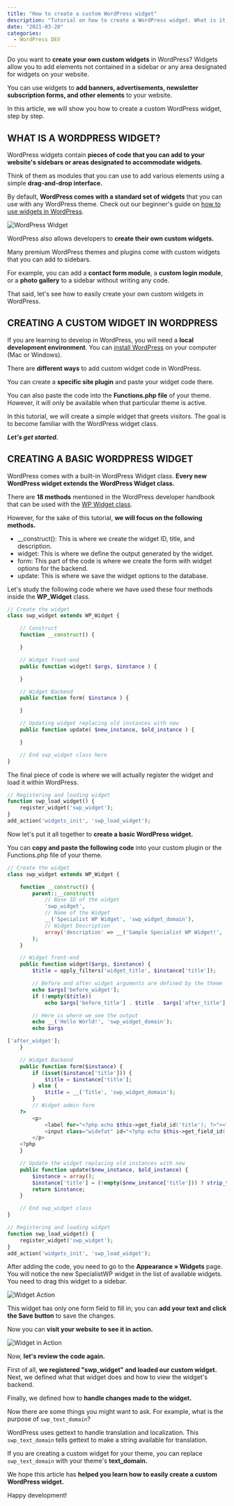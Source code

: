 ```yaml
---
title: "How to create a custom WordPress widget"
description: "Tutorial on how to create a WordPress widget. What is it, what is it used for, and how does a widget work?"
date: "2021-03-20"
categories:
  - WordPress DEV
---
```


Do you want to **create your own custom widgets** in WordPress? Widgets allow you to add elements not contained in a sidebar or any area designated for widgets on your website.

You can use widgets to **add banners, advertisements, newsletter subscription forms, and other elements** to your website.

In this article, we will show you how to create a custom WordPress widget, step by step.

## WHAT IS A WORDPRESS WIDGET?

WordPress widgets contain **pieces of code that you can add to your website's sidebars or areas designated to accommodate widgets.**

Think of them as modules that you can use to add various elements using a simple **drag-and-drop interface.**

By default, **WordPress comes with a standard set of widgets** that you can use with any WordPress theme. Check out our beginner's guide on [how to use widgets in WordPress](http://specialistawp.local/widget-in-wordpress-come-utilizzarli/).

![WordPress Widget](/images/image-1-2-1.png)

WordPress also allows developers to **create their own custom widgets.**

Many premium WordPress themes and plugins come with custom widgets that you can add to sidebars.

For example, you can add a **contact form module**, a **custom login module**, or a **photo gallery** to a sidebar without writing any code.

That said, let's see how to easily create your own custom widgets in WordPress.

## CREATING A CUSTOM WIDGET IN WORDPRESS

If you are learning to develop in WordPress, you will need a **local development environment**. You can [install WordPress](http://specialistawp.local/installare-wordpress-in-locale/) on your computer (Mac or Windows).

There are **different ways** to add custom widget code in WordPress.

You can create a **specific site plugin** and paste your widget code there.

You can also paste the code into the **Functions.php file** of your theme. However, it will only be available when that particular theme is active.

In this tutorial, we will create a simple widget that greets visitors. The goal is to become familiar with the WordPress widget class.

_**Let's get started.**_

## CREATING A BASIC WORDPRESS WIDGET

WordPress comes with a built-in WordPress Widget class. **Every new WordPress widget extends the WordPress Widget class.**

There are **18 methods** mentioned in the WordPress developer handbook that can be used with the [WP Widget class](http://developer.wordpress.org/reference/classes/wp_widget/).

However, for the sake of this tutorial, **we will focus on the following methods.**

- \_\_construct(): This is where we create the widget ID, title, and description.
- widget: This is where we define the output generated by the widget.
- form: This part of the code is where we create the form with widget options for the backend.
- update: This is where we save the widget options to the database.

Let's study the following code where we have used these four methods inside the **WP_Widget** class.

```php
// Create the widget
class swp_widget extends WP_Widget {

    // Construct
    function __construct() {

    }

    // Widget front-end
    public function widget( $args, $instance ) {

    }

    // Widget Backend
    public function form( $instance ) {

    }

    // Updating widget replacing old instances with new
    public function update( $new_instance, $old_instance ) {

    }

    // End swp_widget class here
}
```

The final piece of code is where we will actually register the widget and load it within WordPress.

```php
// Registering and loading widget
function swp_load_widget() {
    register_widget('swp_widget');
}
add_action('widgets_init', 'swp_load_widget');
```

Now let's put it all together to **create a basic WordPress widget.**

You can **copy and paste the following code** into your custom plugin or the Functions.php file of your theme.

```php
// Create the widget
class swp_widget extends WP_Widget {

    function __construct() {
        parent::__construct(
            // Base ID of the widget
            'swp_widget',
            // Name of the Widget
            __('Specialist WP Widget', 'swp_widget_domain'),
            // Widget Description
            array('description' => __('Sample Specialist WP Widget!', 'swp_widget_domain'),)
        );
    }

    // Widget front-end
    public function widget($args, $instance) {
        $title = apply_filters('widget_title', $instance['title']);

        // Before and after widget arguments are defined by the theme
        echo $args['before_widget'];
        if (!empty($title))
            echo $args['before_title'] . $title . $args['after_title'];

        // Here is where we see the output
        echo __('Hello World!', 'swp_widget_domain');
        echo $args

['after_widget'];
    }

    // Widget Backend
    public function form($instance) {
        if (isset($instance['title'])) {
            $title = $instance['title'];
        } else {
            $title = __('Title', 'swp_widget_domain');
        }
        // Widget admin form
    ?>
        <p>
            <label for="<?php echo $this->get_field_id('title'); ?>"><?php _e('Title:'); ?></label>
            <input class="widefat" id="<?php echo $this->get_field_id('title'); ?>" name="<?php echo $this->get_field_name('title'); ?>" type="text" value="<?php echo esc_attr($title); ?>" />
        </p>
    <?php
    }

    // Update the widget replacing old instances with new
    public function update($new_instance, $old_instance) {
        $instance = array();
        $instance['title'] = (!empty($new_instance['title'])) ? strip_tags($new_instance['title']) : '';
        return $instance;
    }

    // End swp_widget class
}

// Registering and loading widget
function swp_load_widget() {
    register_widget('swp_widget');
}
add_action('widgets_init', 'swp_load_widget');
```

After adding the code, you need to go to the **Appearance » Widgets** page. You will notice the new SpecialistWP widget in the list of available widgets. You need to drag this widget to a sidebar.

![Widget Action](/images/image-2-1-1.png)

This widget has only one form field to fill in; you can **add your text and click the Save button** to save the changes.

Now you can **visit your website to see it in action.**

![Widget in Action](/images/image-3-1-2.png)

Now, **let's review the code again.**

First of all, **we registered "swp_widget" and loaded our custom widget.** Next, we defined what that widget does and how to view the widget's backend.

Finally, we defined how to **handle changes made to the widget.**

Now there are some things you might want to ask. For example, what is the purpose of `swp_text_domain`?

WordPress uses gettext to handle translation and localization. This `swp_text_domain` tells gettext to make a string available for translation.

If you are creating a custom widget for your theme, you can replace `swp_text_domain` with your theme's **text_domain.**

We hope this article has **helped you learn how to easily create a custom WordPress widget.**

Happy development!
